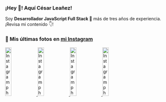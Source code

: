 <h3>¡Hey 👋! Aquí César Leañez!</h3>

<p>Soy <strong>Desarrollador JavaScript Full Stack 🚀</strong> más de tres años de experiencia.<br />¡Revisa mi contenido 👇!</p>

### 📸 Mis últimas fotos en [mi Instagram](https://instagram.com/cele)


<a href='https://instagram.com/p/C1UpuSGLQiG' target='_blank'>
  <img width='20%' src='https://instagram.flba2-1.fna.fbcdn.net/v/t51.29350-15/412513918_1325803934584302_4400498733289087214_n.jpg?stp=dst-jpg_e15&_nc_ht=instagram.flba2-1.fna.fbcdn.net&_nc_cat=106&_nc_ohc=kFypvkwhWnsQ7kNvgEV5bTd&edm=APU89FABAAAA&ccb=7-5&oh=00_AYAlQz7s8XuRzlHahR1uoESBF58K85XA93zdfEXMHJyVOQ&oe=66D99F1D&_nc_sid=bc0c2c' alt='Instagram photo' />
</a>
<a href='https://instagram.com/p/CzMY3lzxgmx' target='_blank'>
  <img width='20%' src='https://instagram.flba2-1.fna.fbcdn.net/v/t51.29350-15/398916226_819142863293745_2426123683154743297_n.webp?stp=dst-jpg_e35&_nc_ht=instagram.flba2-1.fna.fbcdn.net&_nc_cat=109&_nc_ohc=t4aoc4UfIKcQ7kNvgHaCZDc&edm=APU89FABAAAA&ccb=7-5&oh=00_AYBM5ir2N3sgb4VcSFs1_yVIOdSAjx44cofGhqVcohIT-A&oe=66D99E0C&_nc_sid=bc0c2c' alt='Instagram photo' />
</a>
<a href='https://instagram.com/p/CygbQv4uqxM' target='_blank'>
  <img width='20%' src='https://instagram.flba2-1.fna.fbcdn.net/v/t51.29350-15/391525959_236593062741789_5868561716480810596_n.webp?stp=dst-jpg_e35&_nc_ht=instagram.flba2-1.fna.fbcdn.net&_nc_cat=109&_nc_ohc=vRW-ecXWE88Q7kNvgFJyPTS&_nc_gid=92881f5bef42403d86af433a47cf10e0&edm=APU89FABAAAA&ccb=7-5&oh=00_AYA-SyI0719h1LbJfiPrMOkLKSg6wz5pKS-DvXYpz4zdDA&oe=66D9A448&_nc_sid=bc0c2c' alt='Instagram photo' />
</a>
<a href='https://instagram.com/p/CxTmOF6vN8M' target='_blank'>
  <img width='20%' src='https://instagram.flba2-1.fna.fbcdn.net/v/t51.29350-15/378565944_323878180141713_8920720304536029091_n.jpg?stp=dst-jpg_e15&_nc_ht=instagram.flba2-1.fna.fbcdn.net&_nc_cat=109&_nc_ohc=UcrFFJgjjXkQ7kNvgGVnT4k&edm=APU89FABAAAA&ccb=7-5&oh=00_AYCA7Yssj7gapeuaaDCpqtJ4ee0eBy3ftQ-FJWqciskspg&oe=66D99E12&_nc_sid=bc0c2c' alt='Instagram photo' />
</a>
